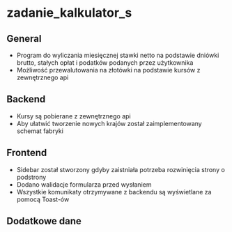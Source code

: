 # zadanie_kalkulator_s

## General
- Program do wyliczania miesięcznej stawki netto na podstawie dniówki brutto, stałych opłat i podatków podanych przez użytkownika
- Możliwość przewalutowania na złotówki na podstawie kursów z zewnętrznego api

## Backend
- Kursy są pobierane z zewnętrznego api
- Aby ułatwić tworzenie nowych krajów został zaimplementowany schemat fabryki

## Frontend
- Sidebar został stworzony gdyby zaistniała potrzeba rozwinięcia strony o podstrony
- Dodano walidacje formularza przed wysłaniem
- Wszystkie komunikaty otrzymywane z backendu są wyświetlane za pomocą Toast-ów

## Dodatkowe dane
